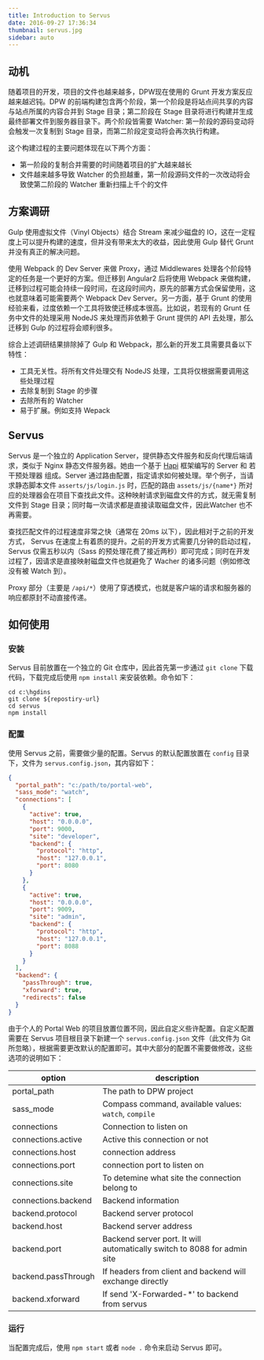 ```yaml
---
title: Introduction to Servus
date: 2016-09-27 17:36:34
thumbnail: servus.jpg
sidebar: auto
---
```


<h2 id="motivation">动机</h2>

随着项目的开发，项目的文件也越来越多，DPW现在使用的 Grunt 开发方案反应越来越迟钝。DPW  的前端构建包含两个阶段，第一个阶段是将站点间共享的内容与站点所属的内容合并到 Stage 目录；第二阶段在 Stage 目录将进行构建并生成最终部署文件到服务器目录下。两个阶段皆需要 Watcher: 第一阶段的源码变动将会触发一次复制到 Stage 目录，而第二阶段定变动将会再次执行构建。

这个构建过程的主要问题体现在以下两个方面：

- 第一阶段的复制合并需要的时间随着项目的扩大越来越长
- 文件越来越多导致 Watcher 的负担越重，第一阶段源码文件的一次改动将会致使第二阶段的 Watcher 重新扫描上千个的文件

<h2 id="research">方案调研</h2>

Gulp 使用虚拟文件（Vinyl Objects）结合 Stream 来减少磁盘的 IO，这在一定程度上可以提升构建的速度，但并没有带来太大的收益，因此使用 Gulp 替代 Grunt 并没有真正的解决问题。

使用 Webpack 的 Dev Server 来做 Proxy，通过 Middlewares 处理各个阶段特定的任务是一个更好的方案。但迁移到 Angular2 后将使用 Webpack 来做构建，迁移到过程可能会持续一段时间，在这段时间内，原先的部署方式会保留使用，这也就意味着可能需要两个 Webpack Dev Server。另一方面，基于 Grunt 的使用经验来看，过度依赖一个工具将致使迁移成本很高。比如说，若现有的 Grunt 任务中文件的处理采用 NodeJS 来处理而非依赖于 Grunt 提供的 API 去处理，那么迁移到 Gulp 的过程将会顺利很多。

综合上述调研结果排除掉了 Gulp 和 Webpack，那么新的开发工具需要具备以下特性：

- 工具无关性。将所有文件处理交有 NodeJS 处理，工具将仅根据需要调用这些处理过程
- 去除复制到 Stage 的步骤
- 去除所有的 Watcher
- 易于扩展。例如支持 Wepack

<h2 id="servus">Servus</h2>

Servus 是一个独立的 Application Server，提供静态文件服务和反向代理后端请求，类似于 Nginx 静态文件服务器。她由一个基于 [Hapi](http://hapijs.com/) 框架编写的 Server 和 若干预处理器 组成。Server 通过路由配置，指定请求如何被处理。举个例子，当请求静态脚本文件 `asserts/js/login.js` 时，匹配的路由 `assets/js/{name*}` 所对应的处理器会在项目下查找此文件。这种映射请求到磁盘文件的方式，就无需复制文件到 Stage 目录；同时每一次请求都是直接读取磁盘文件，因此Watcher 也不再需要。

查找匹配文件的过程速度非常之快（通常在 20ms 以下），因此相对于之前的开发方式， Servus 在速度上有着质的提升。之前的开发方式需要几分钟的启动过程，Servus 仅需五秒以内（Sass 的预处理花费了接近两秒）即可完成；同时在开发过程了，因请求是直接映射磁盘文件也就避免了 Wacher 的诸多问题（例如修改没有被 Watch 到）。

Proxy 部分（主要是 `/api/*`）使用了穿透模式，也就是客户端的请求和服务器的响应都原封不动直接传递。

<h2 id="usage">如何使用</h2>

<h3 id="setup">安装</h3>

Servus 目前放置在一个独立的 Git 仓库中，因此首先第一步通过 `git clone` 下载代码，下载完成后使用 `npm install` 来安装依赖。命令如下：

```
cd c:\hgdins
git clone ${repostiry-url}
cd servus
npm install
```

<h3 id="configurations">配置</h3>

使用 Servus 之前，需要做少量的配置。Servus 的默认配置放置在 `config` 目录下，文件为 `servus.config.json`，其内容如下：

```json
{
  "portal_path": "c:/path/to/portal-web",
  "sass_mode": "watch",
  "connections": [
    {
      "active": true,
      "host": "0.0.0.0",
      "port": 9000,
      "site": "developer",
      "backend": {
        "protocol": "http",
        "host": "127.0.0.1",
        "port": 8080
      }
    },
    {
      "active": true,
      "host": "0.0.0.0",
      "port": 9009,
      "site": "admin",
      "backend": {
        "protocol": "http",
        "host": "127.0.0.1",
        "port": 8088
      }
    }
  ],
  "backend": {
    "passThrough": true,
    "xforward": true,
    "redirects": false
  }
}
```

由于个人的 Portal Web 的项目放置位置不同，因此自定义些许配置。自定义配置需要在 Servus 项目根目录下新建一个 `servus.config.json` 文件（此文件为 Git 所忽略），根据需要更改默认的配置即可。其中大部分的配置不需要做修改，这些选项的说明如下：

|option     |description                                           |
|-----------|------------------------------------------------------|
|portal_path| The path to DPW project                              |
|sass_mode  | Compass command, available values: `watch`, `compile`|
|connections| Connection to listen on             |
|connections.active| Active this connection or not |
|connections.host| connection address|
|connections.port| connection port to listen on|
|connections.site| To detemine what site the connection belong to|
|connections.backend| Backend information|
|backend.protocol| Backend server protocol    |
|backend.host    | Backend server address     |
|backend.port    | Backend server port. It will automatically switch to 8088 for admin site |
|backend.passThrough| If headers from client and backend will exchange directly|
|backend.xforward| If send 'X-Forwarded-*' to backend from servus|

<h3 id="running">运行</h3>

当配置完成后，使用 `npm start` 或者  `node .` 命令来启动 Servus 即可。
